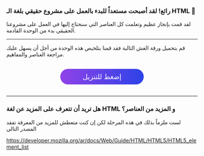 ### رائع! لقد أصبحت مستعداً للبدء بالعمل على مشروع حقيقي بلغة الـ HTML :confetti_ball:

لقد قمت بإنجاز عظيم وتعلمت كل العناصر التي سنحتاج إليها في العمل على مشروعنا الحقيقي بدء من الوحدة القادمة.


---

قم بتحميل ورقة الغش التالية فقد قمنا بتلخيص هذه الوحدة من أجل أن يسهل عليك مراجعة العناصر والمفاهيم.


<a href="https://raw.githubusercontent.com/coretabs-academy/frontend-basics-workshop-markdown/master/start-with-html/summary/cheatsheet.pdf" style="display: block; width: 200px; background-color: #5355e8; background-image:linear-gradient(to left, #2d43e7, #9042e8); color:#fff; padding: 10px; margin: 30px auto; border-radius:100px; text-decoration: none; font-size: 18px; text-align: center;" download>إضغط للتنزيل</a>

---

### هل تريد  أن تتعرف على المزيد عن لغة HTML و المزيد من العناصر؟
لست ملزماً بذلك في هذه المرحلة لكن إن كنت متعطش للمزيد من المعرفة تفقد المصدر التالي

https://developer.mozilla.org/ar/docs/Web/Guide/HTML/HTML5/HTML5_element_list

